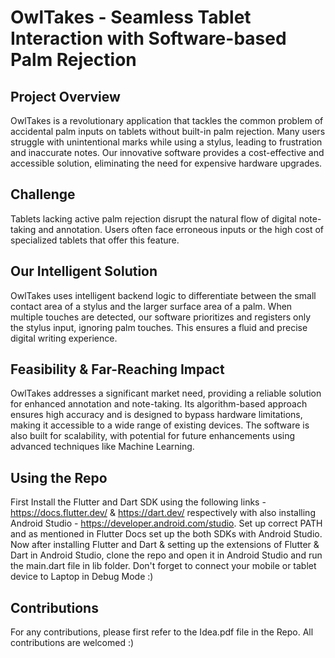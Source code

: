 # OwlTakes - Seamless Tablet Interaction with Software-based Palm Rejection

## Project Overview

OwlTakes is a revolutionary application that tackles the common problem of accidental palm inputs on tablets without built-in palm rejection. Many users struggle with unintentional marks while using a stylus, leading to frustration and inaccurate notes. Our innovative software provides a cost-effective and accessible solution, eliminating the need for expensive hardware upgrades.

## Challenge 

Tablets lacking active palm rejection disrupt the natural flow of digital note-taking and annotation. Users often face erroneous inputs or the high cost of specialized tablets that offer this feature.

## Our Intelligent Solution

OwlTakes uses intelligent backend logic to differentiate between the small contact area of a stylus and the larger surface area of a palm. When multiple touches are detected, our software prioritizes and registers only the stylus input, ignoring palm touches. This ensures a fluid and precise digital writing experience.

## Feasibility & Far-Reaching Impact

OwlTakes addresses a significant market need, providing a reliable solution for enhanced annotation and note-taking. Its algorithm-based approach ensures high accuracy and is designed to bypass hardware limitations, making it accessible to a wide range of existing devices. The software is also built for scalability, with potential for future enhancements using advanced techniques like Machine Learning.

## Using the Repo

First Install the Flutter and Dart SDK using the following links - https://docs.flutter.dev/ & https://dart.dev/ respectively with also installing Android Studio - https://developer.android.com/studio.
Set up correct PATH and as mentioned in Flutter Docs set up the both SDKs with Android Studio. Now after installing Flutter and Dart & setting up the extensions of Flutter & Dart in Android Studio, clone the repo and open it in Android Studio and run the main.dart file in lib folder. Don't forget to connect your mobile or tablet device to Laptop in Debug Mode :) 

## Contributions

For any contributions, please first refer to the Idea.pdf file in the Repo. All contributions are welcomed :)



